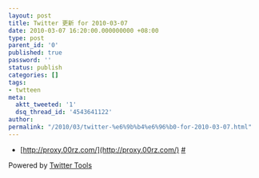 ```yaml
---
layout: post
title: Twitter 更新 for 2010-03-07
date: 2010-03-07 16:20:00.000000000 +08:00
type: post
parent_id: '0'
published: true
password: ''
status: publish
categories: []
tags:
- twtteen
meta:
  aktt_tweeted: '1'
  dsq_thread_id: '4543641122'
author: 
permalink: "/2010/03/twitter-%e6%9b%b4%e6%96%b0-for-2010-03-07.html"
---
```

- [http://proxy.00rz.com/](http://proxy.00rz.com/) [#](http://twitter.com/zhangjiayin/statuses/9828509287)

Powered by [Twitter Tools](http://alexking.org/projects/wordpress)

